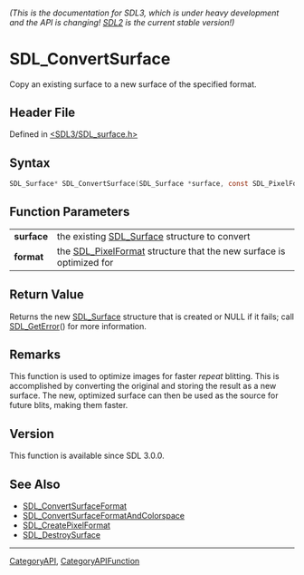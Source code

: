 ###### (This is the documentation for SDL3, which is under heavy development and the API is changing! [SDL2](https://wiki.libsdl.org/SDL2/) is the current stable version!)
# SDL_ConvertSurface

Copy an existing surface to a new surface of the specified format.

## Header File

Defined in [<SDL3/SDL_surface.h>](https://github.com/libsdl-org/SDL/blob/main/include/SDL3/SDL_surface.h)

## Syntax

```c
SDL_Surface* SDL_ConvertSurface(SDL_Surface *surface, const SDL_PixelFormat *format);

```

## Function Parameters

|                 |                                                                                        |
| --------------- | -------------------------------------------------------------------------------------- |
| **surface**     | the existing [SDL_Surface](SDL_Surface) structure to convert                           |
| **format**      | the [SDL_PixelFormat](SDL_PixelFormat) structure that the new surface is optimized for |

## Return Value

Returns the new [SDL_Surface](SDL_Surface) structure that is created or
NULL if it fails; call [SDL_GetError](SDL_GetError)() for more information.

## Remarks

This function is used to optimize images for faster *repeat* blitting. This
is accomplished by converting the original and storing the result as a new
surface. The new, optimized surface can then be used as the source for
future blits, making them faster.

## Version

This function is available since SDL 3.0.0.

## See Also

* [SDL_ConvertSurfaceFormat](SDL_ConvertSurfaceFormat)
* [SDL_ConvertSurfaceFormatAndColorspace](SDL_ConvertSurfaceFormatAndColorspace)
* [SDL_CreatePixelFormat](SDL_CreatePixelFormat)
* [SDL_DestroySurface](SDL_DestroySurface)

----
[CategoryAPI](CategoryAPI), [CategoryAPIFunction](CategoryAPIFunction)

